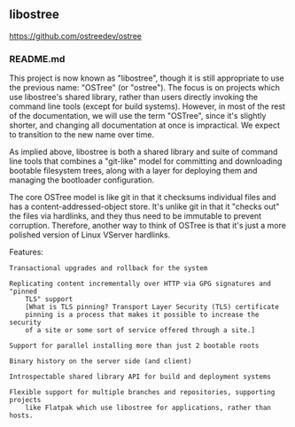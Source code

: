## libostree
https://github.com/ostreedev/ostree

### README.md

This project is now known as "libostree", though it is still appropriate to use the
previous name: "OSTree" (or "ostree"). The focus is on projects which use libostree's
shared library, rather than users directly invoking the command line tools (except
for build systems). However, in most of the rest of the documentation, we will use
the term "OSTree", since it's slightly shorter, and changing all documentation at
once is impractical. We expect to transition to the new name over time.

As implied above, libostree is both a shared library and suite of command line tools
that combines a "git-like" model for committing and downloading bootable filesystem
trees, along with a layer for deploying them and managing the bootloader
configuration.

The core OSTree model is like git in that it checksums individual files and has a
content-addressed-object store. It's unlike git in that it "checks out" the files
via hardlinks, and they thus need to be immutable to prevent corruption. Therefore,
another way to think of OSTree is that it's just a more polished version of Linux
VServer hardlinks.

Features:

	Transactional upgrades and rollback for the system

	Replicating content incrementally over HTTP via GPG signatures and "pinned
		TLS" support
		[What is TLS pinning? Transport Layer Security (TLS) certificate
		pinning is a process that makes it possible to increase the security
		of a site or some sort of service offered through a site.]

	Support for parallel installing more than just 2 bootable roots

	Binary history on the server side (and client)

	Introspectable shared library API for build and deployment systems

	Flexible support for multiple branches and repositories, supporting projects
		like Flatpak which use libostree for applications, rather than hosts.
